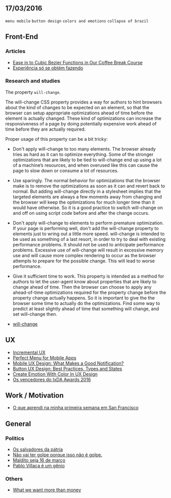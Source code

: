 17/03/2016
----------

`menu mobile` `button design` `colors and emotions` `collapse of brazil`

## Front-End

### Articles
 
- [Ease in to Cubic Bezier Functions in Our Coffee Break Course](http://webdesign.tutsplus.com/articles/ease-in-to-cubic-bezier-functions-in-our-coffee-break-course--cms-26081)
- [Experiência só se obtém fazendo](https://medium.com/@vedovelli/experi%C3%AAncia-s%C3%B3-se-obt%C3%A9m-fazendo-64ba87540ebe#.7d3now117)

### Research and studies

The property `will-change`.

The will-change CSS property provides a way for authors to hint browsers about the kind of changes to be expected on an element, so that the browser can setup appropriate optimizations ahead of time before the element is actually changed. These kind of optimizations can increase the responsiveness of a page by doing potentially expensive work ahead of time before they are actually required.

Proper usage of this property can be a bit tricky:

- Don't apply will-change to too many elements. The browser already tries as hard as it can to optimize everything. Some of the stronger optimizations that are likely to be tied to will-change end up using a lot of a machine’s resources, and when overused like this can cause the page to slow down or consume a lot of resources.

- Use sparingly. The normal behavior for optimizations that the browser make is to remove the optimizations as soon as it can and revert back to normal. But adding will-change directly in a stylesheet implies that the targeted elements are always a few moments away from changing and the browser will keep the optimizations for much longer time than it would have otherwise. So it is a good practice to switch will-change on and off on using script code before and after the change occurs.

- Don't apply will-change to elements to perform premature optimization. If your page is performing well, don't add the will-change property to elements just to wring out a little more speed. will-change is intended to be used as something of a last resort, in order to try to deal with existing performance problems. It should not be used to anticipate performance problems. Excessive use of will-change will result in excessive memory use and will cause more complex rendering to occur as the browser attempts to prepare for the possible change. This will lead to worse performance.

- Give it sufficient time to work. This property is intended as a method for authors to let the user-agent know about properties that are likely to change ahead of time. Then the browser can choose to apply any ahead-of-time optimizations required for the property change before the property change actually happens. So it is important to give the the browser some time to actually do the optimizations. Find some way to predict at least slightly ahead of time that something will change, and set will-change then.

- [will-change](https://developer.mozilla.org/en/docs/Web/CSS/will-change)
 
## UX

- [Incremental UX](https://medium.com/user-experience-design-1/incremental-ux-62aa1283b105#.g56uvvjnl)
- [Perfect Menu for Mobile Apps](https://uxplanet.org/perfect-menu-for-mobile-apps-39b2cb5b7377#.lgbpkhizd)
- [Mobile UX Design: What Makes a Good Notification?](https://uxplanet.org/how-to-craft-mobile-notifications-that-users-actually-want-7b585e0e1fa1#.91p82ewxx)
- [Button UX Design: Best Practices, Types and States](https://uxplanet.org/button-ux-design-best-practices-types-and-states-647cf4ae0fc6#.m79rek54y)
- [Create Emotion With Color In UX Design](https://uxplanet.org/create-emotion-with-color-in-ux-design-446a3766b085#.toftyrxvy)
- [Os vencedores do IxDA Awards 2016](http://arquiteturadeinformacao.com/user-experience/os-vencedores-do-ixda-awards-2016/)
 
## Work / Motivation

- [O que aprendi na minha primeira semana em San Francisco](https://medium.com/mobilidade-s-a/o-que-aprendi-na-minha-primeira-semana-em-san-francisco-4b36ea6b085c#.i2aasedkc)
 
## General 
 
###  Politics

- [Os salvadores da pátria](https://medium.com/@renatothibes/os-salvadores-da-p%C3%A1tria-95d4ecca128f#.9vp5f26is)
- [Não vai ter golpe porque isso não é golpe.](https://medium.com/@cleitonsouza/n%C3%A3o-vai-ter-golpe-porque-isso-n%C3%A3o-%C3%A9-golpe-4bce100b3830#.m1s4h09ho)
- [Maldito seja 16 de março](https://medium.com/@interney/maldito-seja-16-de-mar%C3%A7o-de53d5cf7f6#.cviw5xr8v)
- [Pablo Villaça é um gênio](https://medium.com/@paulovelho/pablo-villa%C3%A7a-%C3%A9-um-g%C3%AAnio-c1e8aaffc4d3#.bdjy843xf)
 
### Others
 
- [What we want more than money](https://medium.com/life-learning/what-we-want-more-than-money-b69801829e89#.jwilkm5k6)
